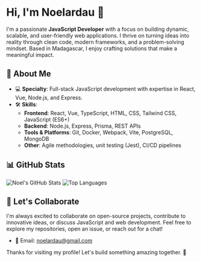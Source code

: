 # Hi, I'm Noelardau 👋

I'm a passionate **JavaScript Developer** with a focus on building dynamic, scalable, and user-friendly web applications. I thrive on turning ideas into reality through clean code, modern frameworks, and a problem-solving mindset. Based in Madagascar, I enjoy crafting solutions that make a meaningful impact.

## 🚀 About Me
- 💻 **Specialty**: Full-stack JavaScript development with expertise in React, Vue, Node.js, and Express.
- 🛠 **Skills**:
  - **Frontend**: React, Vue, TypeScript, HTML, CSS, Tailwind CSS, JavaScript (ES6+)
  - **Backend**: Node.js, Express, Prisma, REST APIs
  - **Tools & Platforms**: Git, Docker, Webpack, Vite, PostgreSQL, MongoDB
  - **Other**: Agile methodologies, unit testing (Jest), CI/CD pipelines
<!--- 🌱 **Currently Learning**: Advanced TypeScript patterns,.
- 🎯 **Goal**: To contribute to innovative open-source projects and deliver high-quality web solutions.
- 📫 **Contact**: Reach me via [email@example.com](mailto:email@example.com) or [LinkedIn](https://www.linkedin.com/in/your-profile).

## 🛠 Projects
Here are some projects I'm proud of:
- **[Money Tracker](https://github.com/noelardau/money-tracker)**: A full-stack expense tracking app built with React, Node.js, Express, and Prisma, featuring a responsive UI and RESTful API for managing wallets and transactions.
- **[Portfolio Website](https://github.com/noelardau/portfolio)**: A personal portfolio showcasing my work, built with React and Tailwind CSS, optimized for performance and accessibility.
- *More projects in my repositories below!*
-->
## 📊 GitHub Stats
![Noel's GitHub Stats](https://github-readme-stats.vercel.app/api?username=mex2na&show_icons=true&theme=radical)
![Top Languages](https://github-readme-stats.vercel.app/api/top-langs/?username=mex2na&layout=compact&theme=radical)

## 🤝 Let's Collaborate
I'm always excited to collaborate on open-source projects, contribute to innovative ideas, or discuss JavaScript and web development. Feel free to explore my repositories, open an issue, or reach out for a chat!

- 📧 Email: [noelardau@gmail.com](mailto:noelardau@gmail.com)
<!---- 💼 LinkedIn: [linkedin.com/in/your-profile](https://www.linkedin.com/in/your-profile)
- 🌐 Website: [yourwebsite.com](https://yourwebsite.com) (optional)-->

Thanks for visiting my profile! Let's build something amazing together. 🚀

